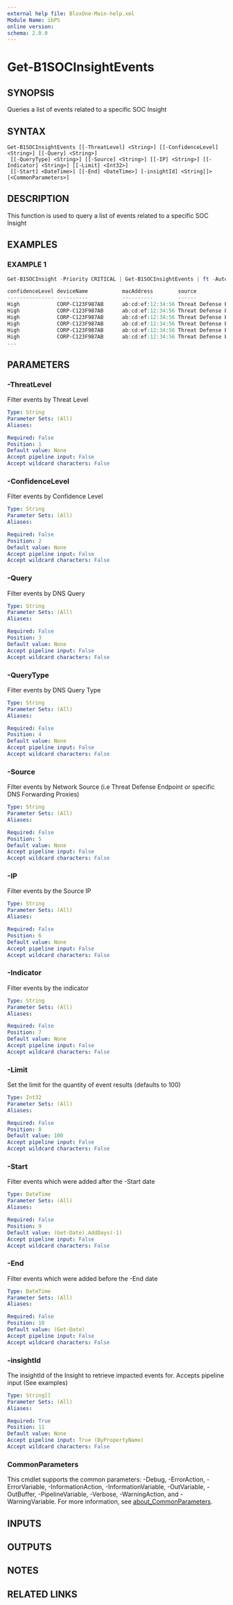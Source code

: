 ```yaml
---
external help file: BloxOne-Main-help.xml
Module Name: ibPS
online version:
schema: 2.0.0
---
```


# Get-B1SOCInsightEvents

## SYNOPSIS
Queries a list of events related to a specific SOC Insight

## SYNTAX

```
Get-B1SOCInsightEvents [[-ThreatLevel] <String>] [[-ConfidenceLevel] <String>] [[-Query] <String>]
 [[-QueryType] <String>] [[-Source] <String>] [[-IP] <String>] [[-Indicator] <String>] [[-Limit] <Int32>]
 [[-Start] <DateTime>] [[-End] <DateTime>] [-insightId] <String[]> [<CommonParameters>]
```

## DESCRIPTION
This function is used to query a list of events related to a specific SOC Insight

## EXAMPLES

### EXAMPLE 1
```powershell
Get-B1SOCInsight -Priority CRITICAL | Get-B1SOCInsightEvents | ft -AutoSize

confidenceLevel deviceName           macAddress        source                   osVersion    action         policy                   deviceIp       query                                                                                                   queryType
--------------- ----------           ----------        ------                   ---------    ------         ------                   --------       -----                                                                                                   ---------
High            CORP-C123F987AB      ab:cd:ef:12:34:56 Threat Defense Endpoint  macOS 14.2.1 Block          Global_Security_Policy   212.204.104.50 gdgdxsrgbxdfbgcxv.com                                                                                   A
High            CORP-C123F987AB      ab:cd:ef:12:34:56 Threat Defense Endpoint  macOS 14.2.1 Block          Global_Security_Policy   80.153.81.224  fsfsef4wetrfeswg.com                                                                                    A
High            CORP-C123F987AB      ab:cd:ef:12:34:56 Threat Defense Endpoint  macOS 14.2.1 Block          Global_Security_Policy   80.153.81.224  fsfsef4wetrfeswg.com                                                                                    A
High            CORP-C123F987AB      ab:cd:ef:12:34:56 Threat Defense Endpoint  macOS 14.2.1 Block          Global_Security_Policy   212.204.104.50 vvv.fsgfsdxvxgddbn.vxgvr.xvfd.xvdxsv.dodgywebsite.com                                                   SRV
High            CORP-C123F987AB      ab:cd:ef:12:34:56 Threat Defense Endpoint  macOS 14.2.1 Block          Global_Security_Policy   212.204.104.50 vvv.fsgfsdxvxgddbn.vxgvr.xvfd.xvdxsv.dodgywebsite.com                                                   A
High            CORP-C123F987AB      ab:cd:ef:12:34:56 Threat Defense Endpoint  macOS 14.2.1 Block          Global_Security_Policy   212.204.104.50 vvv.fsgfsdxvxgddbn.vxgvr.xvfd.xvdxsv.dodgywebsite.com                                                   CNAME
...
```

## PARAMETERS

### -ThreatLevel
Filter events by Threat Level

```yaml
Type: String
Parameter Sets: (All)
Aliases:

Required: False
Position: 1
Default value: None
Accept pipeline input: False
Accept wildcard characters: False
```

### -ConfidenceLevel
Filter events by Confidence Level

```yaml
Type: String
Parameter Sets: (All)
Aliases:

Required: False
Position: 2
Default value: None
Accept pipeline input: False
Accept wildcard characters: False
```

### -Query
Filter events by DNS Query

```yaml
Type: String
Parameter Sets: (All)
Aliases:

Required: False
Position: 3
Default value: None
Accept pipeline input: False
Accept wildcard characters: False
```

### -QueryType
Filter events by DNS Query Type

```yaml
Type: String
Parameter Sets: (All)
Aliases:

Required: False
Position: 4
Default value: None
Accept pipeline input: False
Accept wildcard characters: False
```

### -Source
Filter events by Network Source (i.e Threat Defense Endpoint or specific DNS Forwarding Proxies)

```yaml
Type: String
Parameter Sets: (All)
Aliases:

Required: False
Position: 5
Default value: None
Accept pipeline input: False
Accept wildcard characters: False
```

### -IP
Filter events by the Source IP

```yaml
Type: String
Parameter Sets: (All)
Aliases:

Required: False
Position: 6
Default value: None
Accept pipeline input: False
Accept wildcard characters: False
```

### -Indicator
Filter events by the indicator

```yaml
Type: String
Parameter Sets: (All)
Aliases:

Required: False
Position: 7
Default value: None
Accept pipeline input: False
Accept wildcard characters: False
```

### -Limit
Set the limit for the quantity of event results (defaults to 100)

```yaml
Type: Int32
Parameter Sets: (All)
Aliases:

Required: False
Position: 8
Default value: 100
Accept pipeline input: False
Accept wildcard characters: False
```

### -Start
Filter events which were added after the -Start date

```yaml
Type: DateTime
Parameter Sets: (All)
Aliases:

Required: False
Position: 9
Default value: (Get-Date).AddDays(-1)
Accept pipeline input: False
Accept wildcard characters: False
```

### -End
Filter events which were added before the -End date

```yaml
Type: DateTime
Parameter Sets: (All)
Aliases:

Required: False
Position: 10
Default value: (Get-Date)
Accept pipeline input: False
Accept wildcard characters: False
```

### -insightId
The insightId of the Insight to retrieve impacted events for. 
Accepts pipeline input (See examples)

```yaml
Type: String[]
Parameter Sets: (All)
Aliases:

Required: True
Position: 11
Default value: None
Accept pipeline input: True (ByPropertyName)
Accept wildcard characters: False
```

### CommonParameters
This cmdlet supports the common parameters: -Debug, -ErrorAction, -ErrorVariable, -InformationAction, -InformationVariable, -OutVariable, -OutBuffer, -PipelineVariable, -Verbose, -WarningAction, and -WarningVariable. For more information, see [about_CommonParameters](http://go.microsoft.com/fwlink/?LinkID=113216).

## INPUTS

## OUTPUTS

## NOTES

## RELATED LINKS
